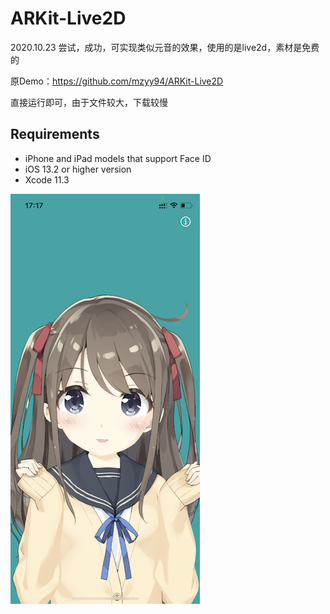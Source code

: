 # ARKit-Live2D

2020.10.23 尝试，成功，可实现类似元音的效果，使用的是live2d，素材是免费的

原Demo：https://github.com/mzyy94/ARKit-Live2D 

直接运行即可，由于文件较大，下载较慢

## Requirements
- iPhone and iPad models that support Face ID
- iOS 13.2 or higher version
- Xcode 11.3


![img](https://github.com/Tliens/ARKit-Live2D/blob/main/IMG_6051.PNG)
